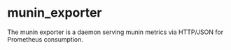 munin_exporter
==============

The munin exporter is a daemon serving munin metrics via HTTP/JSON for Prometheus consumption.
